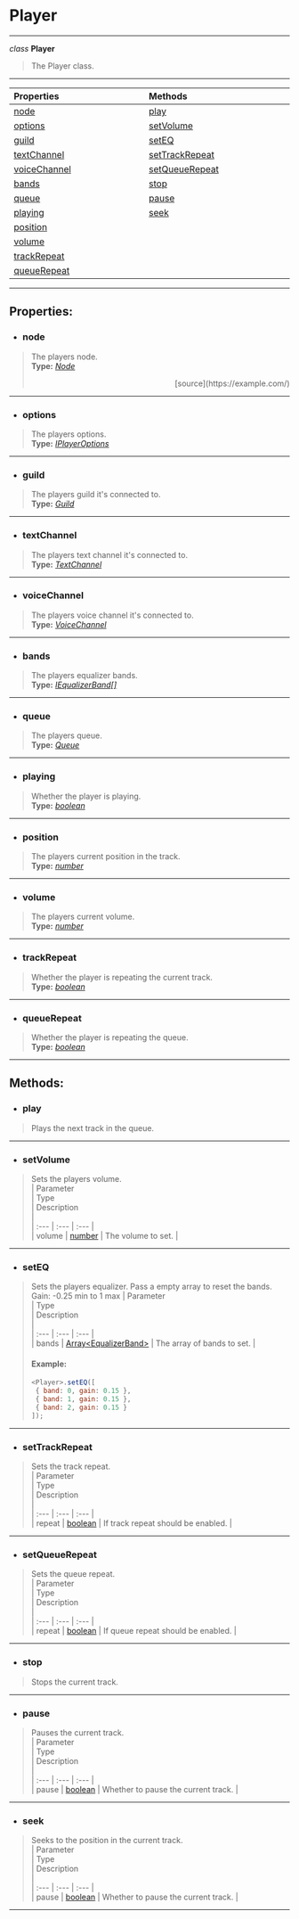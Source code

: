 # Player  
---  
*class* **Player**   
> The Player class. 
--- 
| Properties <img width=1000/> | Methods <img width=1000/> |   
| :--- | :--- |   
| [node](#node) | [play](#play) |   
| [options](#options) | [setVolume](#setvolume) |   
| [guild](#guild) | [setEQ](#seteq) |   
| [textChannel](#textchannel) | [setTrackRepeat](#settrackrepeat) |   
| [voiceChannel](#voicechannel) | [setQueueRepeat](#setqueuerepeat) |   
| [bands](#bands) | [stop](#stop) |   
| [queue](#queue) | [pause](#pause) |   
| [playing](#playing) | [seek](#seek) |   
| [position](#position) |  |   
| [volume](#volume) |  |   
| [trackRepeat](#trackrepeat) |  |   
| [queueRepeat](#queuerepeat) |  |   
---  
## Properties:  
- ### node 
> The players node.  
> **Type:** *[Node](/docs/Node/)*   
> <div style="text-align: right"> [source](https://example.com/) </div>
--- 
- ### options  
> The players options.  
> **Type:** *[IPlayerOptions](/docs/Player/iplayeroptions)* 
---
- ### guild  
> The players guild it's connected to.  
> **Type:** *[Guild](https://discord.js.org/#/docs/main/stable/class/Guild)*  
---
- ### textChannel  
> The players text channel it's connected to.  
> **Type:** *[TextChannel](https://discord.js.org/#/docs/main/stable/class/TextChannel)*  
---
- ### voiceChannel  
> The players voice channel it's connected to.  
> **Type:** *[VoiceChannel](https://discord.js.org/#/docs/main/stable/class/VoiceChannel)*  
---
- ### bands  
> The players equalizer bands.  
> **Type:** *[IEqualizerBand[]](/docs/Player/ieqaulizerband)*  
---
- ### queue  
> The players queue.  
> **Type:** *[Queue](/docs/Queue/)*  
---
- ### playing  
> Whether the player is playing.  
> **Type:** *[boolean](https://developer.mozilla.org/en-US/docs/Web/JavaScript/Reference/Global_Objects/Boolean)*  
---
- ### position  
> The players current position in the track.  
> **Type:** *[number](https://developer.mozilla.org/en-US/docs/Web/JavaScript/Reference/Global_Objects/Number)*  
---
- ### volume  
> The players current volume.  
> **Type:** *[number](https://developer.mozilla.org/en-US/docs/Web/JavaScript/Reference/Global_Objects/Number)*  
---
- ### trackRepeat  
> Whether the player is repeating the current track.  
> **Type:** *[boolean](https://developer.mozilla.org/en-US/docs/Web/JavaScript/Reference/Global_Objects/Boolean)*  
---
- ### queueRepeat  
> Whether the player is repeating the queue.  
> **Type:** *[boolean](https://developer.mozilla.org/en-US/docs/Web/JavaScript/Reference/Global_Objects/Boolean)*  
---
## Methods:  
- ### play  
> Plays the next track in the queue. 
--- 
- ### setVolume  
> Sets the players volume.  
> | Parameter <img width=1000/> | Type <img width=1000/> | Description <img width=1000/> |  
> | :--- | :--- | :--- |  
> | volume | [number](https://developer.mozilla.org/en-US/docs/Web/JavaScript/Reference/Global_Objects/Number) | The volume to set. |  
---
- ### setEQ  
> Sets the players equalizer. Pass a empty array to reset the bands. Gain: -0.25 min to 1 max
> | Parameter <img width=1000/> | Type <img width=1000/> | Description <img width=1000/> |  
> | :--- | :--- | :--- |  
> | bands | [Array](https://developer.mozilla.org/en-US/docs/Web/JavaScript/Reference/Global_Objects/Array)[\<EqualizerBand\>](/docs/Player/iequalizerband) | The array of bands to set. | 
> #### Example:
> ```js
> <Player>.setEQ([
>  { band: 0, gain: 0.15 },
>  { band: 1, gain: 0.15 },
>  { band: 2, gain: 0.15 }
> ]);
> ```
--- 
- ### setTrackRepeat  
> Sets the track repeat.  
> | Parameter <img width=1000/> | Type <img width=1000/> | Description <img width=1000/> |  
> | :--- | :--- | :--- |  
> | repeat | [boolean](https://developer.mozilla.org/en-US/docs/Web/JavaScript/Reference/Global_Objects/Boolean) | If track repeat should be enabled. |  
---
- ### setQueueRepeat  
> Sets the queue repeat.  
> | Parameter <img width=1000/> | Type <img width=1000/> | Description <img width=1000/> |  
> | :--- | :--- | :--- |  
> | repeat | [boolean](https://developer.mozilla.org/en-US/docs/Web/JavaScript/Reference/Global_Objects/Boolean) | If queue repeat should be enabled. |  
---
- ### stop  
> Stops the current track.  
---
- ### pause  
> Pauses the current track.  
> | Parameter <img width=1000/> | Type <img width=1000/> | Description <img width=1000/> |  
> | :--- | :--- | :--- |  
> | pause | [boolean](https://developer.mozilla.org/en-US/docs/Web/JavaScript/Reference/Global_Objects/Boolean) | Whether to pause the current track. |  
---
- ### seek  
> Seeks to the position in the current track.  
> | Parameter <img width=1000/> | Type <img width=1000/> | Description <img width=1000/> |  
> | :--- | :--- | :--- |  
> | pause | [boolean](https://developer.mozilla.org/en-US/docs/Web/JavaScript/Reference/Global_Objects/Boolean) | Whether to pause the current track. |  
---